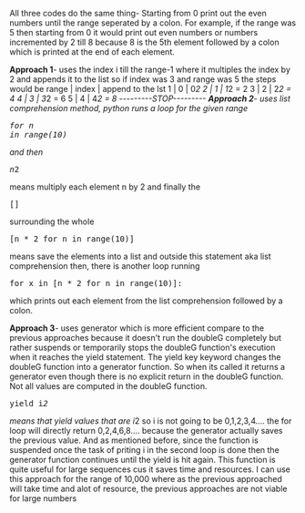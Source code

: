 All three codes do the same thing- Starting from 0 print out the even numbers until the range seperated by a colon. For example, if the range was 5 then starting from 0 it would print out even numbers or numbers incremented by 2 till 8 because 8 is the 5th element followed by a colon which is printed at the end of each element.

<b>Approach 1</b>- uses the index i till the range-1 where it multiples the index by 2 and appends it to the list so if index was 3 and range was 5 the steps would be 
range | index | append to the lst
    1 |     0 | 0*2
    2 |     1 | 1*2 = 2 
    3 |     2 | 2*2 = 4
    4 |     3 | 3*2 = 6
    5 |     4 | 4*2 = 8
---------STOP---------
<b>Approach 2</b>- uses list comprehension method, python runs a loop for the given range <pre>for n in range(10)</pre> and then <pre>n*2</pre> means multiply each element n by 2 and finally the <pre>[]</pre> surrounding the whole <pre>[n * 2 for n in range(10)]</pre> means save the elements into a list and outside this statement aka list comprehension then, there is another loop running <pre>for x in [n * 2 for n in range(10)]:</pre> which prints out each element from the list comprehension followed by a colon.


<b> Approach 3</b>- uses generator which is more efficient compare to the previous approaches because it doesn't run the doubleG completely but rather suspends or temporarily stops the doubleG function's execution when it reaches the yield statement. The yield key keyword changes the doubleG function into a generator function. So when its called it returns a generator even though there is no explicit return in the doubleG function. Not all values are computed in the doubleG function. <pre>yield i*2</pre> means that yield values that are i*2 so i is not going to be 0,1,2,3,4.... the for loop will directly return 0,2,4,6,8.... because the generator actually saves the previous value. And as mentioned before, since the function is suspended once the task of priting i in the second loop is done then the generator function continues until the yield is hit again. This function is quite useful for large sequences cus it saves time and resources. I can use this approach for the range of 10,000 where as the previous approached will take time and alot of resource, the previous approaches are not viable for large numbers

